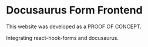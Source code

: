 # Docusaurus Form Frontend

This website was developed as a PROOF OF CONCEPT.

Integrating react-hook-forms and docusaurus.